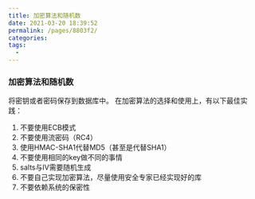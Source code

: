 ```yaml
---
title: 加密算法和随机数
date: 2021-03-20 18:39:52
permalink: /pages/8803f2/
categories:
tags:
  - 
---
```

### 加密算法和随机数

将密钥或者密码保存到数据库中。
在加密算法的选择和使用上，有以下最佳实践：

1. 不要使用ECB模式
2. 不要使用流密码（RC4）
3. 使用HMAC-SHA1代替MD5（甚至是代替SHA1）
4. 不要使用相同的key做不同的事情
5. salts与IV需要随机生成
6. 不要自己实现加密算法，尽量使用安全专家已经实现好的库
7. 不要依赖系统的保密性